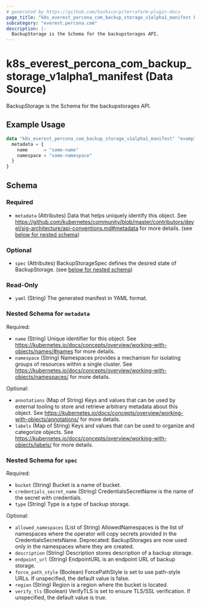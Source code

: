 ```yaml
---
# generated by https://github.com/hashicorp/terraform-plugin-docs
page_title: "k8s_everest_percona_com_backup_storage_v1alpha1_manifest Data Source - terraform-provider-k8s"
subcategory: "everest.percona.com"
description: |-
  BackupStorage is the Schema for the backupstorages API.
---
```


# k8s_everest_percona_com_backup_storage_v1alpha1_manifest (Data Source)

BackupStorage is the Schema for the backupstorages API.

## Example Usage

```terraform
data "k8s_everest_percona_com_backup_storage_v1alpha1_manifest" "example" {
  metadata = {
    name      = "some-name"
    namespace = "some-namespace"
  }
}
```

<!-- schema generated by tfplugindocs -->
## Schema

### Required

- `metadata` (Attributes) Data that helps uniquely identify this object. See https://github.com/kubernetes/community/blob/master/contributors/devel/sig-architecture/api-conventions.md#metadata for more details. (see [below for nested schema](#nestedatt--metadata))

### Optional

- `spec` (Attributes) BackupStorageSpec defines the desired state of BackupStorage. (see [below for nested schema](#nestedatt--spec))

### Read-Only

- `yaml` (String) The generated manifest in YAML format.

<a id="nestedatt--metadata"></a>
### Nested Schema for `metadata`

Required:

- `name` (String) Unique identifier for this object. See https://kubernetes.io/docs/concepts/overview/working-with-objects/names/#names for more details.
- `namespace` (String) Namespaces provides a mechanism for isolating groups of resources within a single cluster. See https://kubernetes.io/docs/concepts/overview/working-with-objects/namespaces/ for more details.

Optional:

- `annotations` (Map of String) Keys and values that can be used by external tooling to store and retrieve arbitrary metadata about this object. See https://kubernetes.io/docs/concepts/overview/working-with-objects/annotations/ for more details.
- `labels` (Map of String) Keys and values that can be used to organize and categorize objects. See https://kubernetes.io/docs/concepts/overview/working-with-objects/labels/ for more details.


<a id="nestedatt--spec"></a>
### Nested Schema for `spec`

Required:

- `bucket` (String) Bucket is a name of bucket.
- `credentials_secret_name` (String) CredentialsSecretName is the name of the secret with credentials.
- `type` (String) Type is a type of backup storage.

Optional:

- `allowed_namespaces` (List of String) AllowedNamespaces is the list of namespaces where the operator will copy secrets provided in the CredentialsSecretsName. Deprecated: BackupStorages are now used only in the namespaces where they are created.
- `description` (String) Description stores description of a backup storage.
- `endpoint_url` (String) EndpointURL is an endpoint URL of backup storage.
- `force_path_style` (Boolean) ForcePathStyle is set to use path-style URLs. If unspecified, the default value is false.
- `region` (String) Region is a region where the bucket is located.
- `verify_tls` (Boolean) VerifyTLS is set to ensure TLS/SSL verification. If unspecified, the default value is true.
